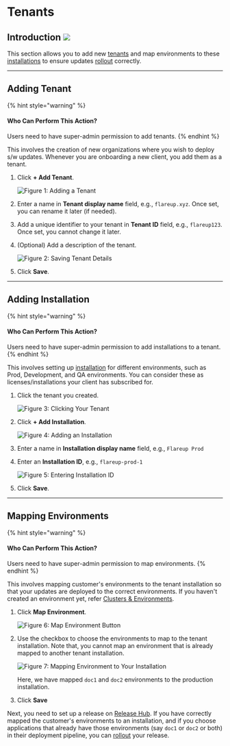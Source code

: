 # Tenants

## Introduction [![](https://devtron-public-asset.s3.us-east-2.amazonaws.com/images/elements/EnterpriseTag.svg)](https://devtron.ai/pricing)

This section allows you to add new [tenants](./#tenants) and map environments to these [installations](./#installations) to ensure updates [rollout](./#rollout) correctly.

***

## Adding Tenant

{% hint style="warning" %}
#### Who Can Perform This Action?

Users need to have super-admin permission to add tenants.
{% endhint %}

This involves the creation of new organizations where you wish to deploy s/w updates. Whenever you are onboarding a new client, you add them as a tenant.

1.  Click **+ Add Tenant**.

    ![Figure 1: Adding a Tenant](https://devtron-public-asset.s3.us-east-2.amazonaws.com/images/sdh/tenants-tab.jpg)
2. Enter a name in **Tenant display name** field, e.g., `flareup.xyz`. Once set, you can rename it later (if needed).
3. Add a unique identifier to your tenant in **Tenant ID** field, e.g., `flareup123`. Once set, you cannot change it later.
4.  (Optional) Add a description of the tenant.

    ![Figure 2: Saving Tenant Details](https://devtron-public-asset.s3.us-east-2.amazonaws.com/images/sdh/add-tenant.jpg)
5. Click **Save**.

***

## Adding Installation

{% hint style="warning" %}
#### Who Can Perform This Action?

Users need to have super-admin permission to add installations to a tenant.
{% endhint %}

This involves setting up [installation](./#installations) for different environments, such as Prod, Development, and QA environments. You can consider these as licenses/installations your client has subscribed for.

1.  Click the tenant you created.

    ![Figure 3: Clicking Your Tenant](https://devtron-public-asset.s3.us-east-2.amazonaws.com/images/sdh/tenant-list.jpg)
2.  Click **+ Add Installation**.

    ![Figure 4: Adding an Installation](https://devtron-public-asset.s3.us-east-2.amazonaws.com/images/sdh/add-installation.jpg)
3. Enter a name in **Installation display name** field, e.g., `Flareup Prod`
4.  Enter an **Installation ID**, e.g., `flareup-prod-1`

    ![Figure 5: Entering Installation ID](https://devtron-public-asset.s3.us-east-2.amazonaws.com/images/sdh/installation-creation.jpg)
5. Click **Save**.

***

## Mapping Environments

{% hint style="warning" %}
#### Who Can Perform This Action?

Users need to have super-admin permission to map environments.
{% endhint %}

This involves mapping customer's environments to the tenant installation so that your updates are deployed to the correct environments. If you haven't created an environment yet, refer [Clusters & Environments](../global-configurations/cluster-and-environments.md#add-environment).

1.  Click **Map Environment**.

    ![Figure 6: Map Environment Button](https://devtron-public-asset.s3.us-east-2.amazonaws.com/images/sdh/map-environment.jpg)
2.  Use the checkbox to choose the environments to map to the tenant installation. Note that, you cannot map an environment that is already mapped to another tenant installation.

    ![Figure 7: Mapping Environment to Your Installation](https://devtron-public-asset.s3.us-east-2.amazonaws.com/images/sdh/map-environments.jpg)

    Here, we have mapped `doc1` and `doc2` environments to the production installation.
3. Click **Save**

Next, you need to set up a release on [Release Hub](release-hub.md). If you have correctly mapped the customer's environments to an installation, and if you choose applications that already have those environments (say `doc1` or `doc2` or both) in their deployment pipeline, you can [rollout](./#rollout) your release.
